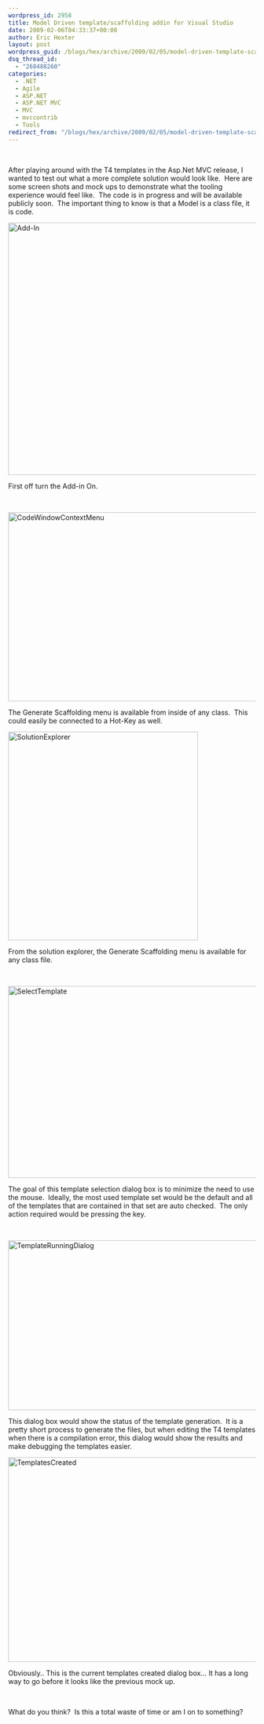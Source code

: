 ```yaml
---
wordpress_id: 2958
title: Model Driven template/scaffolding addin for Visual Studio
date: 2009-02-06T04:33:37+00:00
author: Eric Hexter
layout: post
wordpress_guid: /blogs/hex/archive/2009/02/05/model-driven-template-scaffolding-addin-for-visual-studio.aspx
dsq_thread_id:
  - "268488260"
categories:
  - .NET
  - Agile
  - ASP.NET
  - ASP.NET MVC
  - MVC
  - mvccontrib
  - Tools
redirect_from: "/blogs/hex/archive/2009/02/05/model-driven-template-scaffolding-addin-for-visual-studio.aspx/"
---
```

&#160;

After playing around with the T4 templates in the Asp.Net MVC release, I wanted to test out what a more complete solution would look like.&#160; Here are some screen shots and mock ups to demonstrate what the tooling experience would feel like.&#160; The code is in progress and will be available publicly soon.&#160; The important thing to know is that a Model is a class file, it is code.

[<img style="border-right: 0px;border-top: 0px;border-left: 0px;border-bottom: 0px" height="514" alt="Add-In" src="http://lostechies.com/content/erichexter/uploads/2011/03/Add-In_thumb_2539960A.png" width="763" border="0" />](http://lostechies.com/content/erichexter/uploads/2011/03/Add-In_25A5C8FF.png) 

First off turn the Add-in On.

&#160;

[<img style="border-right: 0px;border-top: 0px;border-left: 0px;border-bottom: 0px" height="385" alt="CodeWindowContextMenu" src="http://lostechies.com/content/erichexter/uploads/2011/03/CodeWindowContextMenu_thumb_4337A3FE.png" width="760" border="0" />](http://lostechies.com/content/erichexter/uploads/2011/03/CodeWindowContextMenu_2F1E8775.png) </p> 

The Generate Scaffolding menu is available from inside of any class.&#160; This could easily be connected to a Hot-Key as well.

[<img style="border-right: 0px;border-top: 0px;border-left: 0px;border-bottom: 0px" height="425" alt="SolutionExplorer" src="http://lostechies.com/content/erichexter/uploads/2011/03/SolutionExplorer_thumb_05C73F77.png" width="386" border="0" />](http://lostechies.com/content/erichexter/uploads/2011/03/SolutionExplorer_7B09E821.png) 

From the solution explorer, the Generate Scaffolding menu is available for any class file.

&#160;

[<img style="border-right: 0px;border-top: 0px;border-left: 0px;border-bottom: 0px" height="391" alt="SelectTemplate" src="http://lostechies.com/content/erichexter/uploads/2011/03/SelectTemplate_thumb_1F8B4FD9.png" width="909" border="0" />](http://lostechies.com/content/erichexter/uploads/2011/03/SelectTemplate_20CFE8B8.png) </p> 

The goal of this template selection dialog box is to minimize the need to use the mouse.&#160; Ideally, the most used template set would be the default and all of the templates that are contained in that set are auto checked.&#160; The only action required would be pressing the <enter> key.

&#160;

[<img style="border-right: 0px;border-top: 0px;border-left: 0px;border-bottom: 0px" height="346" alt="TemplateRunningDialog" src="http://lostechies.com/content/erichexter/uploads/2011/03/TemplateRunningDialog_thumb_4AEF70D3.png" width="917" border="0" />](http://lostechies.com/content/erichexter/uploads/2011/03/TemplateRunningDialog_24F9C07D.png) 

This dialog box would show the status of the template generation.&#160; It is a pretty short process to generate the files, but when editing the T4 templates when there is a compilation error, this dialog would show the results and make debugging the templates easier. 

[<img style="border-right: 0px;border-top: 0px;border-left: 0px;border-bottom: 0px" height="417" alt="TemplatesCreated" src="http://lostechies.com/content/erichexter/uploads/2011/03/TemplatesCreated_thumb_5710EAFA.png" width="688" border="0" />](http://lostechies.com/content/erichexter/uploads/2011/03/TemplatesCreated_22708EBF.png) 

Obviously.. This is the current templates created dialog box… It has a long way to go before it looks like the previous mock up.

&#160;

What do you think?&#160; Is this a total waste of time or am I on to something?